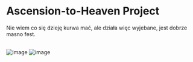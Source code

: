 # Ascension-to-Heaven Project
Nie wiem co się dzieję kurwa mać, ale działa więc wyjebane, jest dobrze masno fest.

<br>![image](https://pbs.twimg.com/profile_images/1391737787087532034/F_1EwMfn_400x400.jpg)
![image](https://media.discordapp.net/attachments/754922281632923739/828609077046804550/826994229351284756.gif)
